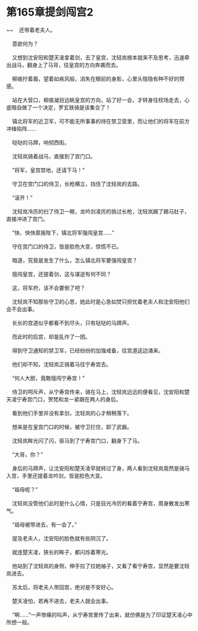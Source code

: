 # 第165章提剑闯宫2
~~&nbsp;&nbsp;&nbsp;&nbsp;还带着老夫人。<br><br>&nbsp;&nbsp;&nbsp;&nbsp;意欲何为？<br><br>&nbsp;&nbsp;&nbsp;&nbsp;又想到沈安阳和楚天凌拿着剑，去了皇宫，沈轻岚根本就来不及思考，迅速牵出战马，翻身上了马背，往皇宫的方向奔袭而去。<br><br>&nbsp;&nbsp;&nbsp;&nbsp;柳痕拧着眉，望着如疾风般，消失在眼前的身影，心里头隐隐有种不好的预感。<br><br>&nbsp;&nbsp;&nbsp;&nbsp;站在大营口，柳痕凝目远眺皇宫的方向，站了好一会，才转身往校场走去，心底暗自做了一个决定，罗玄铁骑是该集合了！<br><br>&nbsp;&nbsp;&nbsp;&nbsp;镇北将军的近卫军，可不能无所事事的待在禁卫营里，而让他们的将军在前方冲锋陷阵……<br><br>&nbsp;&nbsp;&nbsp;&nbsp;哒哒的马蹄，响彻西街。<br><br>&nbsp;&nbsp;&nbsp;&nbsp;沈轻岚骑着战马，直接到了宫门口。<br><br>&nbsp;&nbsp;&nbsp;&nbsp;“将军，皇宫禁地，还请下马！”<br><br>&nbsp;&nbsp;&nbsp;&nbsp;守卫在宫门口的侍卫，长枪横立，挡住了沈轻岚的去路。<br><br>&nbsp;&nbsp;&nbsp;&nbsp;“滚开！”<br><br>&nbsp;&nbsp;&nbsp;&nbsp;沈轻岚冷厉的扫了侍卫一眼，龙吟剑凌厉的挑过长枪，沈轻岚踢了踢马肚子，直接冲进了宫门。<br><br>&nbsp;&nbsp;&nbsp;&nbsp;“快、快快禀报陛下，镇北将军强闯皇宫……”<br><br>&nbsp;&nbsp;&nbsp;&nbsp;守在宫门口的侍卫，皆是脸色大变，惊慌不已。<br><br>&nbsp;&nbsp;&nbsp;&nbsp;暗道，究竟是发生了什么，怎么镇北将军要强闯皇宫？<br><br>&nbsp;&nbsp;&nbsp;&nbsp;擅闯皇宫，还提着剑，这与谋逆有何不同？<br><br>&nbsp;&nbsp;&nbsp;&nbsp;这，将军府，该不会要倒了吧？<br><br>&nbsp;&nbsp;&nbsp;&nbsp;沈轻岚不知那些守卫的心思，她此时是心急如焚只担忧着老夫人和沈安阳他们会不会出事。<br><br>&nbsp;&nbsp;&nbsp;&nbsp;长长的宫道似乎都看不到尽头，只有哒哒的马蹄声。<br><br>&nbsp;&nbsp;&nbsp;&nbsp;而此时的后宫，却是乱作了一团。<br><br>&nbsp;&nbsp;&nbsp;&nbsp;得到守卫通知的禁卫军，已经纷纷的加强戒备，往宫道这边涌来。<br><br>&nbsp;&nbsp;&nbsp;&nbsp;他们却不知，沈轻岚正骑着马往宁寿宫去。<br><br>&nbsp;&nbsp;&nbsp;&nbsp;“何人大胆，竟敢擅闯宁寿宫！”<br><br>&nbsp;&nbsp;&nbsp;&nbsp;侍卫的呵斥声，从宁寿宫传来，骑在马上，沈轻岚远远的便看见，沈安阳和楚天凌宁寿宫门口，贺梵和龙一紧跟在两人的身后。<br><br>&nbsp;&nbsp;&nbsp;&nbsp;看到他们手里并没有拿剑，沈轻岚的心才稍稍落下。<br><br>&nbsp;&nbsp;&nbsp;&nbsp;想来是在皇宫门口的时候，被守卫拦住，卸了武器。<br><br>&nbsp;&nbsp;&nbsp;&nbsp;沈轻岚眸光闪了闪，驱马到了宁寿宫门口，翻身下了马。<br><br>&nbsp;&nbsp;&nbsp;&nbsp;“大哥，你？”<br><br>&nbsp;&nbsp;&nbsp;&nbsp;身后的马蹄声，让沈安阳和楚天凌早就转过了身，两人看到沈轻岚竟然是骑马入宫，手里还提着龙吟剑，皆是脸色大变。<br><br>&nbsp;&nbsp;&nbsp;&nbsp;“祖母呢？”<br><br>&nbsp;&nbsp;&nbsp;&nbsp;沈轻岚没管他们此时是什么心情，只是目光冷厉的看着宁寿宫，周身散发出寒气。<br><br>&nbsp;&nbsp;&nbsp;&nbsp;“祖母被带进去，有一会了。”<br><br>&nbsp;&nbsp;&nbsp;&nbsp;提及老夫人，沈安阳的脸色就有些阴沉了。<br><br>&nbsp;&nbsp;&nbsp;&nbsp;就连楚天凌，狭长的眸子，都闪烁着寒光。<br><br>&nbsp;&nbsp;&nbsp;&nbsp;他站到了沈轻岚的身侧，伸手拉了拉她袖子，又看了看宁寿宫，显然是要沈轻岚进去。<br><br>&nbsp;&nbsp;&nbsp;&nbsp;苏太后，将老夫人带回宫，绝对是不安好心。<br><br>&nbsp;&nbsp;&nbsp;&nbsp;楚天凌怕，若再不进去，老夫人就会出事。<br><br>&nbsp;&nbsp;&nbsp;&nbsp;“啊……”一声惨痛的叫声，从宁寿宫里传了出来，就仿佛是为了印证楚天凌心中所想一般。<br><br>
                    

<script>_fwqdsqadxfw()</script>
<div><script>_dfwf1dw();</script></div>
<div><script>_dfwf1agdw();</script></div>
                